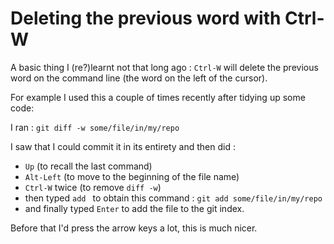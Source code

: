 # Deleting the previous word with Ctrl-W

A basic thing I (re?)learnt not that long ago : `Ctrl-W` will delete the previous
word on the command line (the word on the left of the cursor).

For example I used this a couple of times recently after tidying up some code:

I ran :
`git diff -w some/file/in/my/repo`

I saw that I could commit it in its entirety and then did :
 * `Up` (to recall the last command)
 * `Alt-Left` (to move to the beginning of the file name)
 * `Ctrl-W` twice (to remove `diff -w`)
 * then typed `add ` to obtain this command : `git add some/file/in/my/repo`
 * and finally typed `Enter` to add the file to the git index.

Before that I'd press the arrow keys a lot, this is much nicer.
